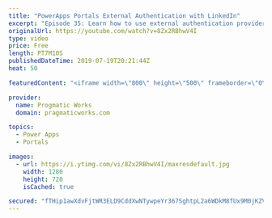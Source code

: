 ```yaml
---
title: "PowerApps Portals External Authentication with LinkedIn"
excerpt: "Episode 35: Learn how to use external authentication provider, LinkedIn with PowerApps Portals to allow users to register and login to your site easily.   Check out our free PowerApps App In A Day Class: http://success.pragmaticworks.com/aiad  We'd love to build an app for you: http://www.pragmaticworks.com"
originalUrl: https://youtube.com/watch?v=8Zx2RBhwV4I
type: video
price: Free
length: PT7M10S
publishedDateTime: 2019-07-19T20:21:44Z
heat: 50

featuredContent: "<iframe width=\"800\" height=\"500\" frameborder=\"0\" src=\"https://www.youtube.com/embed/8Zx2RBhwV4I\" allow=\"accelerometer; autoplay; encrypted-media; gyroscope; picture-in-picture\" allowfullscreen></iframe>"

provider:
  name: Progmatic Works
  domain: pragmaticworks.com

topics:
  - Power Apps
  - Portals

images:
  - url: https://i.ytimg.com/vi/8Zx2RBhwV4I/maxresdefault.jpg
    width: 1280
    height: 720
    isCached: true

secured: "fTHip1awXdvFjtWR3ELD9CddXwNTywpeYr367SghtpL2a6WDkM8fUx9M0jKZV1W2EwI0kO+dn6OSOEib6EY/J761S4OTJmQN3JZR3img77K41zucfmibA6zax9wK8c7gKgL0g1OVjCK/s2brC5D/X5CFKJA57fBmYI6q2qW4v7Ig71GcmlgC6Fook+1UMbdvL2smhVDxBnsbi9NvYMQA4XkKC8BotLiFUQuYkSiDgT07cvZ7G4aHyi+jCs2T/OGrO+SMxeoX8Y7EtZHbr6N/MydX6ur5pafzYVaZk/b+mdFFxGiPwkbfSgMEyRJIAoUiBSsUyFf3ZNZF0E4AoVAYmSjBorgZf/DeB1XxUE3HHHuONEUTvDbuGHciBVEKFAAGfwGQgt6pxIw0IwdwClpHyzpXGVGg4Qd4ZlLN12dKazY=;w5z0suECQSD3MFtNfKyRZg=="
---
```



